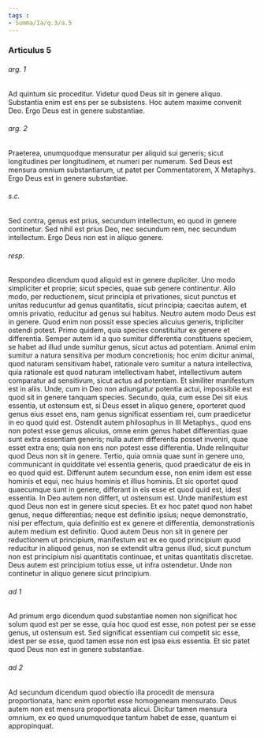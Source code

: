 ```yaml
---
tags : 
- Summa/Ia/q.3/a.5
---
```


### Articulus 5

###### arg. 1
Ad quintum sic proceditur. Videtur quod Deus sit in genere aliquo. Substantia enim est ens per se subsistens. Hoc autem maxime convenit Deo. Ergo Deus est in genere substantiae.

###### arg. 2
Praeterea, unumquodque mensuratur per aliquid sui generis; sicut longitudines per longitudinem, et numeri per numerum. Sed Deus est mensura omnium substantiarum, ut patet per Commentatorem, X Metaphys. Ergo Deus est in genere substantiae.

###### s.c.
Sed contra, genus est prius, secundum intellectum, eo quod in genere continetur. Sed nihil est prius Deo, nec secundum rem, nec secundum intellectum. Ergo Deus non est in aliquo genere.

###### resp.
Respondeo dicendum quod aliquid est in genere dupliciter. Uno modo simpliciter et proprie; sicut species, quae sub genere continentur. Alio modo, per reductionem, sicut principia et privationes, sicut punctus et unitas reducuntur ad genus quantitatis, sicut principia; caecitas autem, et omnis privatio, reducitur ad genus sui habitus. Neutro autem modo Deus est in genere. Quod enim non possit esse species alicuius generis, tripliciter ostendi potest. Primo quidem, quia species constituitur ex genere et differentia. Semper autem id a quo sumitur differentia constituens speciem, se habet ad illud unde sumitur genus, sicut actus ad potentiam. Animal enim sumitur a natura sensitiva per modum concretionis; hoc enim dicitur animal, quod naturam sensitivam habet, rationale vero sumitur a natura intellectiva, quia rationale est quod naturam intellectivam habet, intellectivum autem comparatur ad sensitivum, sicut actus ad potentiam. Et similiter manifestum est in aliis. Unde, cum in Deo non adiungatur potentia actui, impossibile est quod sit in genere tanquam species. Secundo, quia, cum esse Dei sit eius essentia, ut ostensum est, si Deus esset in aliquo genere, oporteret quod genus eius esset ens, nam genus significat essentiam rei, cum praedicetur in eo quod quid est. Ostendit autem philosophus in III Metaphys., quod ens non potest esse genus alicuius, omne enim genus habet differentias quae sunt extra essentiam generis; nulla autem differentia posset inveniri, quae esset extra ens; quia non ens non potest esse differentia. Unde relinquitur quod Deus non sit in genere. Tertio, quia omnia quae sunt in genere uno, communicant in quidditate vel essentia generis, quod praedicatur de eis in eo quod quid est. Differunt autem secundum esse, non enim idem est esse hominis et equi, nec huius hominis et illius hominis. Et sic oportet quod quaecumque sunt in genere, differant in eis esse et quod quid est, idest essentia. In Deo autem non differt, ut ostensum est. Unde manifestum est quod Deus non est in genere sicut species. Et ex hoc patet quod non habet genus, neque differentias; neque est definitio ipsius; neque demonstratio, nisi per effectum, quia definitio est ex genere et differentia, demonstrationis autem medium est definitio. Quod autem Deus non sit in genere per reductionem ut principium, manifestum est ex eo quod principium quod reducitur in aliquod genus, non se extendit ultra genus illud, sicut punctum non est principium nisi quantitatis continuae, et unitas quantitatis discretae. Deus autem est principium totius esse, ut infra ostendetur. Unde non continetur in aliquo genere sicut principium.

###### ad 1
Ad primum ergo dicendum quod substantiae nomen non significat hoc solum quod est per se esse, quia hoc quod est esse, non potest per se esse genus, ut ostensum est. Sed significat essentiam cui competit sic esse, idest per se esse, quod tamen esse non est ipsa eius essentia. Et sic patet quod Deus non est in genere substantiae.

###### ad 2
Ad secundum dicendum quod obiectio illa procedit de mensura proportionata, hanc enim oportet esse homogeneam mensurato. Deus autem non est mensura proportionata alicui. Dicitur tamen mensura omnium, ex eo quod unumquodque tantum habet de esse, quantum ei appropinquat.

